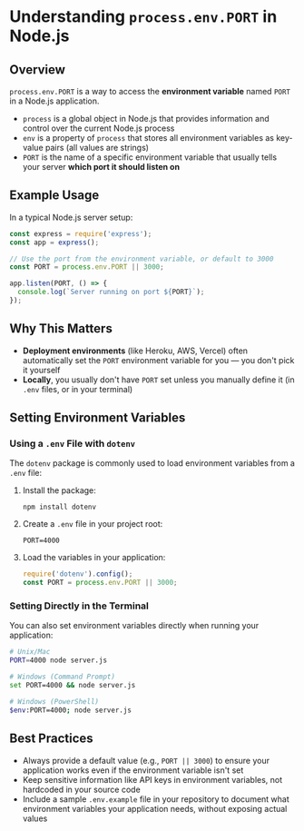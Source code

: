 # Understanding `process.env.PORT` in Node.js

## Overview

`process.env.PORT` is a way to access the **environment variable** named `PORT` in a Node.js application.

- `process` is a global object in Node.js that provides information and control over the current Node.js process
- `env` is a property of `process` that stores all environment variables as key-value pairs (all values are strings)
- `PORT` is the name of a specific environment variable that usually tells your server **which port it should listen on**

## Example Usage

In a typical Node.js server setup:

```javascript
const express = require('express');
const app = express();

// Use the port from the environment variable, or default to 3000
const PORT = process.env.PORT || 3000;

app.listen(PORT, () => {
  console.log(`Server running on port ${PORT}`);
});
```

## Why This Matters

- **Deployment environments** (like Heroku, AWS, Vercel) often automatically set the `PORT` environment variable for you — you don't pick it yourself
- **Locally**, you usually don't have `PORT` set unless you manually define it (in `.env` files, or in your terminal)

## Setting Environment Variables

### Using a `.env` File with `dotenv`

The `dotenv` package is commonly used to load environment variables from a `.env` file:

1. Install the package:
   ```
   npm install dotenv
   ```

2. Create a `.env` file in your project root:
   ```
   PORT=4000
   ```

3. Load the variables in your application:
   ```javascript
   require('dotenv').config();
   const PORT = process.env.PORT || 3000;
   ```

### Setting Directly in the Terminal

You can also set environment variables directly when running your application:

```bash
# Unix/Mac
PORT=4000 node server.js

# Windows (Command Prompt)
set PORT=4000 && node server.js

# Windows (PowerShell)
$env:PORT=4000; node server.js
```

## Best Practices

- Always provide a default value (e.g., `PORT || 3000`) to ensure your application works even if the environment variable isn't set
- Keep sensitive information like API keys in environment variables, not hardcoded in your source code
- Include a sample `.env.example` file in your repository to document what environment variables your application needs, without exposing actual values
